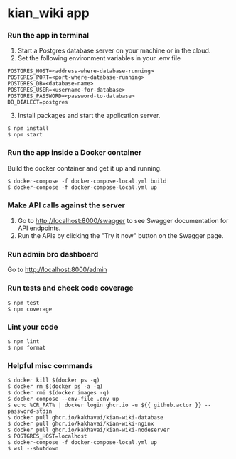 # kian_wiki app

### Run the app in terminal

1. Start a Postgres database server on your machine or in the cloud.
2. Set the following environment variables in your .env file

```
POSTGRES_HOST=<address-where-database-running>
POSTGRES_PORT=<port-where-database-running>
POSTGRES_DB=<database-name>
POSTGRES_USER=<username-for-database>
POSTGRES_PASSWORD=<password-to-database>
DB_DIALECT=postgres
```

3. Install packages and start the application server.

```
$ npm install
$ npm start
```

### Run the app inside a Docker container

Build the docker container and get it up and running.

```
$ docker-compose -f docker-compose-local.yml build
$ docker-compose -f docker-compose-local.yml up
```

### Make API calls against the server

1. Go to [http://localhost:8000/swagger](http://localhost:8000/swagger) to see Swagger documentation for API endpoints.
2. Run the APIs by clicking the "Try it now" button on the Swagger page.

### Run admin bro dashboard

Go to [http://localhost:8000/admin](http://localhost:8000/admin)

### Run tests and check code coverage

```
$ npm test
$ npm coverage
```

### Lint your code

```
$ npm lint
$ npm format
```



### Helpful misc commands

```
$ docker kill $(docker ps -q)
$ docker rm $(docker ps -a -q)
$ docker rmi $(docker images -q)
$ docker compose --env-file .env up
$ echo %CR_PAT% | docker login ghcr.io -u ${{ github.actor }} --password-stdin 
$ docker pull ghcr.io/kakhavai/kian-wiki-database
$ docker pull ghcr.io/kakhavai/kian-wiki-nginx
$ docker pull ghcr.io/kakhavai/kian-wiki-nodeserver
$ POSTGRES_HOST=localhost
$ docker-compose -f docker-compose-local.yml up
$ wsl --shutdown
```

